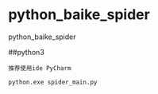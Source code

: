 # python_baike_spider
python_baike_spider

##python3

    推荐使用ide PyCharm

    python.exe spider_main.py